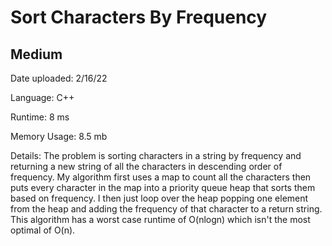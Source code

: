 
# Sort Characters By Frequency

## Medium

Date uploaded: 2/16/22

Language: C++

Runtime: 8 ms

Memory Usage: 8.5 mb

Details: The problem is sorting characters in a string by frequency and returning a new string of all the characters in descending order of frequency. My algorithm first uses a map to count all the characters then puts every character in the map into a priority queue heap that sorts them based on frequency. I then just loop over the heap popping one element from the heap and adding the frequency of that character to a return string. This algorithm has a worst case runtime of O(nlogn) which isn't the most optimal of O(n).
